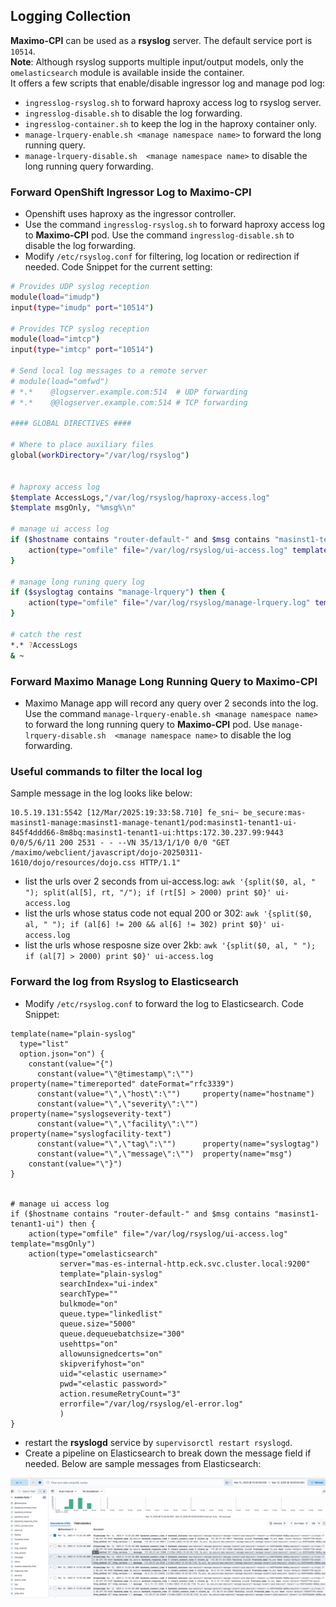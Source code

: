 ## Logging Collection


**Maximo-CPI** can be used as a **rsyslog** server. The default service port is `10514`. <br>
**Note**: Although rsyslog supports multiple input/output models, only the `omelasticsearch` module is available inside the container. <br>
It offers a few scripts that enable/disable ingressor log and manage pod log:

- `ingresslog-rsyslog.sh` to forward haproxy access log to rsyslog server. 
- `ingresslog-disable.sh` to disable the log forwarding.
- `ingresslog-container.sh` to keep the log in the haproxy container only.
- `manage-lrquery-enable.sh <manage namespace name>` to forward the long running query. 
- `manage-lrquery-disable.sh  <manage namespace name>` to disable the long running query forwarding.


### Forward OpenShift Ingressor Log to Maximo-CPI

- Openshift uses haproxy as the ingressor controller. 
- Use the command `ingresslog-rsyslog.sh` to forward haproxy access log to **Maximo-CPI** pod. Use the command `ingresslog-disable.sh` to disable the log forwarding. 
- Modify `/etc/rsyslog.conf` for filtering, log location or redirection if needed. Code Snippet for the current setting:

```bash
# Provides UDP syslog reception
module(load="imudp")     
input(type="imudp" port="10514")

# Provides TCP syslog reception
module(load="imtcp")
input(type="imtcp" port="10514")

# Send local log messages to a remote server 
# module(load="omfwd")
# *.*    @logserver.example.com:514  # UDP forwarding
# *.*    @@logserver.example.com:514 # TCP forwarding

#### GLOBAL DIRECTIVES ####

# Where to place auxiliary files
global(workDirectory="/var/log/rsyslog")


# haproxy access log
$template AccessLogs,"/var/log/rsyslog/haproxy-access.log"
$template msgOnly, "%msg%\n"

# manage ui access log
if ($hostname contains "router-default-" and $msg contains "masinst1-tenant1-ui") then {
    action(type="omfile" file="/var/log/rsyslog/ui-access.log" template="msgOnly")
}

# manage long runing query log
if ($syslogtag contains "manage-lrquery") then {
    action(type="omfile" file="/var/log/rsyslog/manage-lrquery.log" template="msgOnly")
}

# catch the rest
*.* ?AccessLogs
& ~
```

### Forward Maximo Manage Long Running Query to Maximo-CPI

- Maximo Manage app will record any query over 2 seconds into the log. Use the command `manage-lrquery-enable.sh <manage namespace name>` to forward the long running query to **Maximo-CPI** pod. Use `manage-lrquery-disable.sh  <manage namespace name>` to disable the log forwarding.

### Useful commands to filter the local log

Sample message in the log looks like below:
```
10.5.19.131:5542 [12/Mar/2025:19:33:58.710] fe_sni~ be_secure:mas-masinst1-manage:masinst1-manage-tenant1/pod:masinst1-tenant1-ui-845f4ddd66-8m8bq:masinst1-tenant1-ui:https:172.30.237.99:9443 0/0/5/6/11 200 2531 - - --VN 35/13/1/1/0 0/0 "GET /maximo/webclient/javascript/dojo-20250311-1610/dojo/resources/dojo.css HTTP/1.1"
``` 

- list the urls over 2 seconds from ui-access.log: `awk '{split($0, al, " "); split(al[5], rt, "/"); if (rt[5] > 2000) print $0}' ui-access.log`
- list the urls whose status code not equal 200 or 302: `awk '{split($0, al, " "); if (al[6] != 200 && al[6] != 302) print $0}' ui-access.log`
- list the urls whose resposne size over 2kb: `awk '{split($0, al, " "); if (al[7] > 2000) print $0}' ui-access.log`

### Forward the log from Rsyslog to Elasticsearch

- Modify `/etc/rsyslog.conf` to forward the log to Elasticsearch. Code Snippet:

```
template(name="plain-syslog"
  type="list"
  option.json="on") {
    constant(value="{")
      constant(value="\"@timestamp\":\"")  property(name="timereported" dateFormat="rfc3339")
      constant(value="\",\"host\":\"")     property(name="hostname")
      constant(value="\",\"severity\":\"") property(name="syslogseverity-text")
      constant(value="\",\"facility\":\"") property(name="syslogfacility-text")
      constant(value="\",\"tag\":\"")      property(name="syslogtag")
      constant(value="\",\"message\":\"")  property(name="msg")
    constant(value="\"}")
}


# manage ui access log
if ($hostname contains "router-default-" and $msg contains "masinst1-tenant1-ui") then {
    action(type="omfile" file="/var/log/rsyslog/ui-access.log" template="msgOnly")
    action(type="omelasticsearch"
           server="mas-es-internal-http.eck.svc.cluster.local:9200"       
           template="plain-syslog"
           searchIndex="ui-index"
           searchType=""
           bulkmode="on"
           queue.type="linkedlist"
           queue.size="5000"
           queue.dequeuebatchsize="300"
           usehttps="on"              
           allowunsignedcerts="on"
           skipverifyhost="on"
           uid="<elastic username>"          
           pwd="<elastic password>"          
           action.resumeRetryCount="3" 
           errorfile="/var/log/rsyslog/el-error.log"
           )
}
```

- restart the **rsyslogd** service by `supervisorctl restart rsyslogd`. 
- Create a pipeline on Elasticsearch to break down the message field if needed. Below are sample messages from Elasticsearch:

![alt text](elasticsearch.png)